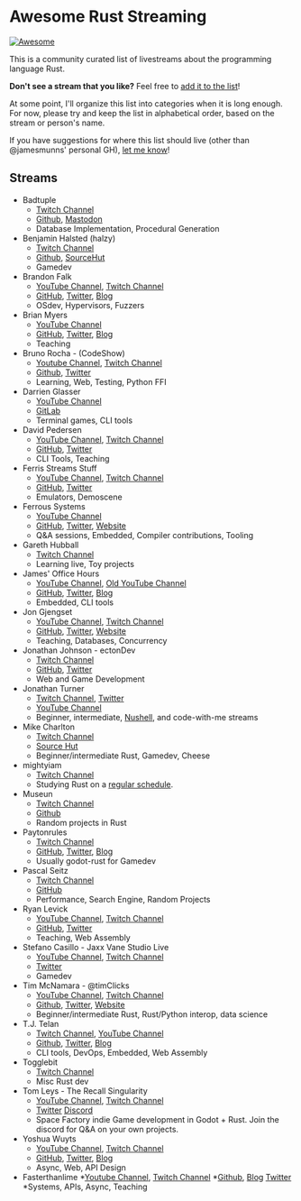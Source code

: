 # Awesome Rust Streaming

[![Awesome](https://awesome.re/badge.svg)](https://awesome.re)

This is a community curated list of livestreams about the programming language Rust.

**Don't see a stream that you like?** Feel free to [add it to the list](https://github.com/jamesmunns/awesome-rust-streaming/edit/master/README.md)!

At some point, I'll organize this list into categories when it is long enough. For now, please try and keep the list in alphabetical order, based on the stream or person's name.

If you have suggestions for where this list should live (other than @jamesmunns' personal GH), [let me know](https://github.com/jamesmunns/awesome-rust-streaming/issues/new)!

## Streams

<!-- Template:

* Stream Name
    * Link to stream(s)
    * GitHub/Twitter/Blog/Other Links
    * Usual topics/stream description

-->

* Badtuple
    * [Twitch Channel](https://www.twitch.tv/badtuple/)
    * [Github](https://github.com/badtuple), [Mastodon](https://mastodon.social/@badtuple)
    * Database Implementation, Procedural Generation
* Benjamin Halsted (halzy)
    * [Twitch Channel](https://www.twitch.tv/mrhalzy/)
    * [Github](https://github.com/halzy), [SourceHut](https://git.sr.ht/~halzy)
    * Gamedev
* Brandon Falk
    * [YouTube Channel](https://www.youtube.com/user/gamozolabs), [Twitch Channel](https://www.twitch.tv/gamozo)
    * [GitHub](https://github.com/gamozolabs), [Twitter](https://twitter.com/gamozolabs), [Blog](https://gamozolabs.github.io/)
    * OSdev, Hypervisors, Fuzzers
* Brian Myers
    * [YouTube Channel](https://www.youtube.com/channel/UCXcHzKR8zfsq8hPjnSQ6DPw)
    * [GitHub](https://github.com/bcmyers), [Twitter](https://twitter.com/bcmyers), [Blog](https://www.bcmyers.com)
    * Teaching
* Bruno Rocha - (CodeShow)
    * [Youtube Channel](https://Youtube.com/CodeShowBR), [Twitch Channel](https://twitch.tv/codeshow)
    * [Github](https://github.com/rochacbruno), [Twitter](https://twitter.com/rochacbruno)
    * Learning, Web, Testing, Python FFI
* Darrien Glasser
    * [YouTube Channel](https://www.youtube.com/channel/UCUzRdg4JE-0dZyG8olHrSnw)
    * [GitLab](https://gitlab.com/DarrienG)
    * Terminal games, CLI tools
* David Pedersen
    * [YouTube Channel](https://www.youtube.com/channel/UCDmSWx6SK0zCU2NqPJ0VmDQ), [Twitch Channel](https://www.twitch.tv/davidpdrsn)
    * [GitHub](https://github.com/davidpdrsn), [Twitter](https://twitter.com/davidpdrsn)
    * CLI Tools, Teaching
* Ferris Streams Stuff
    * [YouTube Channel](https://www.youtube.com/channel/UC4mpLlHn0FOekNg05yCnkzQ), [Twitch Channel](https://www.twitch.tv/ferrisstreamsstuff)
    * [GitHub](https://github.com/yupferris), [Twitter](https://twitter.com/ferristweetsnow)
    * Emulators, Demoscene
* Ferrous Systems
    * [YouTube Channel](https://www.youtube.com/c/FerrousSystemsGmbH)
    * [GitHub](https://github.com/FerrousSystems), [Twitter](https://twitter.com/ferroussystems), [Website](https://ferrous-systems.com)
    * Q&A sessions, Embedded, Compiler contributions, Tooling
* Gareth Hubball
    * [Twitch Channel](https://www.twitch.tv/garethhubball/)
    * Learning live, Toy projects
* James' Office Hours
    * [YouTube Channel](https://www.youtube.com/channel/UCb48C4qqcXQpRugPbdwigZQ), [Old YouTube Channel](https://www.youtube.com/c/JamesMunns/)
    * [GitHub](https://github.com/jamesmunns), [Twitter](https://twitter.com/bitshiftmask), [Blog](https://jamesmunns.com)
    * Embedded, CLI tools
* Jon Gjengset
    * [YouTube Channel](https://www.youtube.com/c/JonGjengset/), [Twitch Channel](https://www.twitch.tv/jonhoo)
    * [GitHub](https://github.com/Jonhoo), [Twitter](https://twitter.com/jonhoo), [Website](https://thesquareplanet.com/)
    * Teaching, Databases, Concurrency
* Jonathan Johnson - ectonDev
    * [Twitch Channel](https://twitch.tv/ectonDev)
    * [GitHub](https://github.com/ecton), [Twitter](https://twitter.com/ectonDev)
    * Web and Game Development
* Jonathan Turner
    * [Twitch Channel](https://www.twitch.tv/jntrnr), [Twitter](https://twitter.com/jntrnr)
    * [YouTube Channel](https://youtube.com/giard321)
    * Beginner, intermediate, [Nushell](https://www.nushell.sh/), and code-with-me streams
* Mike Charlton
    * [Twitch Channel](https://www.twitch.tv/urouroniwa)
    * [Source Hut](https://git.sr.ht/~mikekchar)
    * Beginner/intermediate Rust, Gamedev, Cheese
* mightyiam
    * [Twitch Channel](https://www.twitch.tv/mightyiam)
    * Studying Rust on a [regular schedule](https://www.twitch.tv/mightyiam/schedule).
* Museun
    * [Twitch Channel](https://www.twitch.tv/museun)
    * [Github](https://github.com/museun)
    * Random projects in Rust
* Paytonrules
    * [Twitch Channel](https://www.twitch.tv/paytonrules)
    * [GitHub](https://www.github.com/paytonrules), [Twitter](https://www.twitter.com/paytonrules), [Blog](https://www.paytonrules.com)
    * Usually godot-rust for Gamedev
* Pascal Seitz
    * [Twitch Channel](https://www.twitch.tv/Paskarlo)
    * [GitHub](https://github.com/pseitz)
    * Performance, Search Engine, Random Projects
* Ryan Levick
    * [YouTube Channel](https://www.youtube.com/channel/UCpeX4D-ArTrsqvhLapAHprQ), [Twitch Channel](https://www.twitch.tv/ryanlevick)
    * [GitHub](https://github.com/rylev), [Twitter](https://twitter.com/ryan_levick)
    * Teaching, Web Assembly
* Stefano Casillo - Jaxx Vane Studio Live
    * [YouTube Channel](https://www.youtube.com/channel/UC7n_g2xDySrmKRaf41rSwlg), [Twitch Channel](https://www.twitch.tv/kunosstefano)
    * [Twitter](https://twitter.com/KunosStefano)
    * Gamedev
* Tim McNamara - @timClicks
    * [YouTube Channel](https://www.youtube.com/channel/UClny6qj9Mv7uFo9XGUGYQBA), [Twitch Channel](https://www.twitch.tv/timclicks/)
    * [Github](https://github.com/timClicks), [Twitter](https://twitter.com/timClicks), [Website](https://tim.mcnamara.nz/)
    * Beginner/intermediate Rust, Rust/Python interop, data science
* T.J. Telan
    * [Twitch Channel](https://www.twitch.tv/tjtelan), [YouTube Channel](https://www.youtube.com/channel/UCiwV2NFMF26A5nfakQbuZ-g)
    * [Github](https://github.com/tjtelan), [Twitter](https://twitter.com/ThatTJTelan), [Blog](https://tjtelan.com/)
    * CLI tools, DevOps, Embedded, Web Assembly
* Togglebit
    * [Twitch Channel](https://www.twitch.tv/togglebit/)
    * Misc Rust dev
* Tom Leys - The Recall Singularity
    * [YouTube Channel](https://www.youtube.com/channel/UCzgUlowiaKXJiNIAi0c9Qsg), [Twitch Channel](https://www.twitch.tv/recallsingularity/)
    * [Twitter](https://twitter.com/RecallSingular1) [Discord](https://discord.gg/tRCuSNH)
    * Space Factory indie Game development in Godot + Rust. Join the discord for Q&A on your own projects. 
* Yoshua Wuyts
    * [YouTube Channel](https://www.youtube.com/yoshuawuyts), [Twitch Channel](https://www.twitch.tv/yoshuawuyts)
    * [GitHub](https://github.com/yoshuawuyts/), [Twitter](https://twitter.com/yoshuawuyts), [Blog](https://blog.yoshuawuyts.com/)
    * Async, Web, API Design
* Fasterthanlime
    *[Youtube Channel](https://www.youtube.com/channel/UCs4fQRyl1TJvoeOdekW6lYA), [Twitch Channel](https://www.twitch.tv/fasterthanlime)
    *[Github](https://github.com/fasterthanlime), [Blog](https://fasterthanli.me/) [Twitter](https://twitter.com/fasterthanlime)
    *Systems, APIs, Async, Teaching

